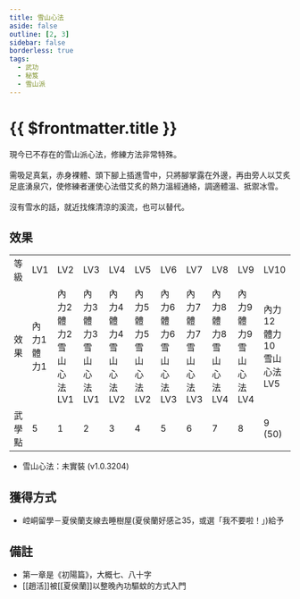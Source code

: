 ```yaml
---
title: 雪山心法
aside: false
outline: [2, 3]
sidebar: false
borderless: true
tags:
  - 武功
  - 秘笈
  - 雪山派
---
```


# {{ $frontmatter.title }}

<BookItemIcon :size="`medium`" :needLink="false" :no="7010"></BookItemIcon>

現今已不存在的雪山派心法，修練方法非常特殊。
<br><br>
需吸足真氣，赤身裸體、頭下腳上插進雪中，只將腳掌露在外邊，再由旁人以艾炙足底湧泉穴，使修練者運使心法借艾炙的熱力溫經通絡，調適體溫、抵禦冰雪。
<br><br>
沒有雪水的話，就近找條清涼的溪流，也可以替代。

## 效果

<table>
    <tr>
        <td>等級</td>
        <td>LV1</td>
        <td>LV2</td>
        <td>LV3</td>
        <td>LV4</td>
        <td>LV5</td>
        <td>LV6</td>
        <td>LV7</td>
        <td>LV8</td>
        <td>LV9</td>
        <td>LV10</td>
    </tr>
    <tr>
        <td>效果</td>
        <td>內力1<br>體力1</td>
        <td>內力2<br>體力2<br>雪山心法LV1</td>
        <td>內力3<br>體力3<br>雪山心法LV1</td>
        <td>內力4<br>體力4<br>雪山心法LV2</td>
        <td>內力5<br>體力5<br>雪山心法LV2</td>
        <td>內力6<br>體力6<br>雪山心法LV3</td>
        <td>內力7<br>體力7<br>雪山心法LV3</td>
        <td>內力8<br>體力8<br>雪山心法LV4</td>
        <td>內力9<br>體力9<br>雪山心法LV4</td>
        <td>內力12<br>體力10<br>雪山心法LV5</td>
    </tr>
    <tr>
        <td>武學點</td>
        <td>5</td>
        <td>1</td>
        <td>2</td>
        <td>3</td>
        <td>4</td>
        <td>5</td>
        <td>6</td>
        <td>7</td>
        <td>8</td>
        <td>9 (50)</td>
    </tr>
</table>

- 雪山心法：未實裝 (v1.0.3204)

## 獲得方式

- 崆峒留學－夏侯蘭支線去睡樹屋(夏侯蘭好感≧35，或選「我不要啦！」)給予

## 備註

- 第一章是《初陽篇》，大概七、八十字
- [[趙活]]被[[夏侯蘭]]以整晚內功驅蚊的方式入門